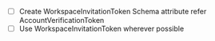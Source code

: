 - [ ] Create WorkspaceInvitationToken Schema attribute refer AccountVerificationToken
- [ ] Use WorkspaceInvitationToken wherever possible
